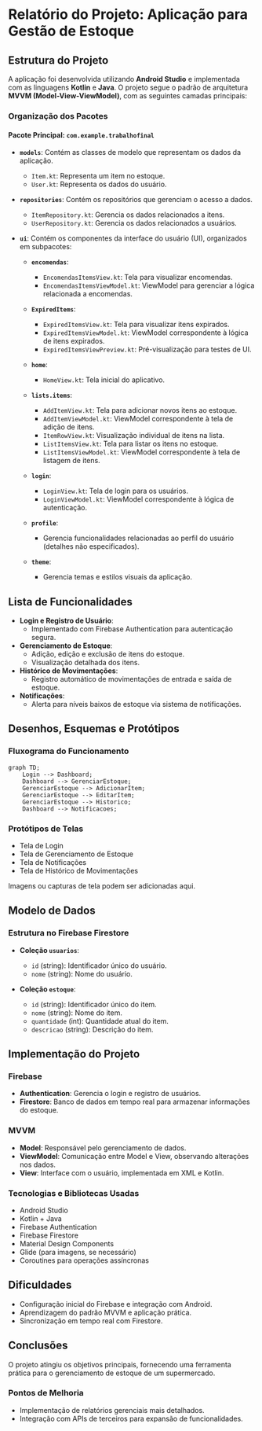 # Relatório do Projeto: Aplicação para Gestão de Estoque

## Estrutura do Projeto

A aplicação foi desenvolvida utilizando **Android Studio** e implementada com as linguagens **Kotlin** e **Java**. O projeto segue o padrão de arquitetura **MVVM (Model-View-ViewModel)**, com as seguintes camadas principais:

### Organização dos Pacotes

#### **Pacote Principal: `com.example.trabalhofinal`**

- **`models`**: Contém as classes de modelo que representam os dados da aplicação.
  - `Item.kt`: Representa um item no estoque.
  - `User.kt`: Representa os dados do usuário.

- **`repositories`**: Contém os repositórios que gerenciam o acesso a dados.
  - `ItemRepository.kt`: Gerencia os dados relacionados a itens.
  - `UserRepository.kt`: Gerencia os dados relacionados a usuários.

- **`ui`**: Contém os componentes da interface do usuário (UI), organizados em subpacotes:
  - **`encomendas`**:
    - `EncomendasItemsView.kt`: Tela para visualizar encomendas.
    - `EncomendasItemsViewModel.kt`: ViewModel para gerenciar a lógica relacionada a encomendas.
  
  - **`ExpiredItems`**:
    - `ExpiredItemsView.kt`: Tela para visualizar itens expirados.
    - `ExpiredItemsViewModel.kt`: ViewModel correspondente à lógica de itens expirados.
    - `ExpiredItemsViewPreview.kt`: Pré-visualização para testes de UI.

  - **`home`**:
    - `HomeView.kt`: Tela inicial do aplicativo.

  - **`lists.items`**:
    - `AddItemView.kt`: Tela para adicionar novos itens ao estoque.
    - `AddItemViewModel.kt`: ViewModel correspondente à tela de adição de itens.
    - `ItemRowView.kt`: Visualização individual de itens na lista.
    - `ListItemsView.kt`: Tela para listar os itens no estoque.
    - `ListItemsViewModel.kt`: ViewModel correspondente à tela de listagem de itens.

  - **`login`**:
    - `LoginView.kt`: Tela de login para os usuários.
    - `LoginViewModel.kt`: ViewModel correspondente à lógica de autenticação.

  - **`profile`**:
    - Gerencia funcionalidades relacionadas ao perfil do usuário (detalhes não especificados).

  - **`theme`**:
    - Gerencia temas e estilos visuais da aplicação.

## Lista de Funcionalidades

- **Login e Registro de Usuário**:
  - Implementado com Firebase Authentication para autenticação segura.
- **Gerenciamento de Estoque**:
  - Adição, edição e exclusão de itens do estoque.
  - Visualização detalhada dos itens.
- **Histórico de Movimentações**:
  - Registro automático de movimentações de entrada e saída de estoque.
- **Notificações**:
  - Alerta para níveis baixos de estoque via sistema de notificações.

## Desenhos, Esquemas e Protótipos

### Fluxograma do Funcionamento
```mermaid
graph TD;
    Login --> Dashboard;
    Dashboard --> GerenciarEstoque;
    GerenciarEstoque --> AdicionarItem;
    GerenciarEstoque --> EditarItem;
    GerenciarEstoque --> Historico;
    Dashboard --> Notificacoes;
```

### Protótipos de Telas
- Tela de Login
- Tela de Gerenciamento de Estoque
- Tela de Notificações
- Tela de Histórico de Movimentações

Imagens ou capturas de tela podem ser adicionadas aqui.

## Modelo de Dados

### Estrutura no Firebase Firestore

- **Coleção `usuarios`**:
  - `id` (string): Identificador único do usuário.
  - `nome` (string): Nome do usuário.

- **Coleção `estoque`**:
  - `id` (string): Identificador único do item.
  - `nome` (string): Nome do item.
  - `quantidade` (int): Quantidade atual do item.
  - `descricao` (string): Descrição do item.

## Implementação do Projeto

### Firebase
- **Authentication**: Gerencia o login e registro de usuários.
- **Firestore**: Banco de dados em tempo real para armazenar informações do estoque.

### MVVM
- **Model**: Responsável pelo gerenciamento de dados.
- **ViewModel**: Comunicação entre Model e View, observando alterações nos dados.
- **View**: Interface com o usuário, implementada em XML e Kotlin.

### Tecnologias e Bibliotecas Usadas
- Android Studio
- Kotlin + Java
- Firebase Authentication
- Firebase Firestore
- Material Design Components
- Glide (para imagens, se necessário)
- Coroutines para operações assíncronas

## Dificuldades

- Configuração inicial do Firebase e integração com Android.
- Aprendizagem do padrão MVVM e aplicação prática.
- Sincronização em tempo real com Firestore.

## Conclusões

O projeto atingiu os objetivos principais, fornecendo uma ferramenta prática para o gerenciamento de estoque de um supermercado. 

### Pontos de Melhoria
- Implementação de relatórios gerenciais mais detalhados.
- Integração com APIs de terceiros para expansão de funcionalidades.
